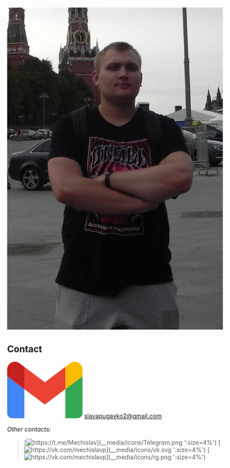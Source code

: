 <!--<html>
 <head>
  <meta charset="utf-8">
  <style>
   .leftimg {
    float:left; /* Выравнивание по левому краю */
    margin: 7px 16px 7px 0; /* Отступы вокруг картинки */
   }
   .rightimg  {
    float: right; /* Выравнивание по правому краю  */ 
    margin: 7px 0 16px 7px; /* Отступы вокруг картинки */
   }
  </style>
 </head>
 <body>
  <h2>Personal site</h2>
  <p><img src="__media/my_photo.jpg" alt="Пугавко М.М." width="132" height="194" class="leftimg">
About:

</html> 

<html>
--->
![](__media/my_photo.jpg ':size=20%')

## Contact
[![slavapugavko2@gmail.com](__media/icons/gmail.svg ':size=2%')](www:slavapugavko2@gmail.com) [slavapugavko2@gmail.com](slavapugavko2@gmail.com)

_Other contacts:_
> [![https://t.me/Mechislav](__media/icons/Telegram.png ':size=4%')](https://t.me/Mechislav) 
[![https://vk.com/mechislavp](__media/icons/vk.svg ':size=4%')](https://vk.com/mechislavp)
[![https://vk.com/mechislavp](__media/icons/rg.png ':size=4%')](https://www.researchgate.net/profile/Mechislav-Pugavko)
</html>